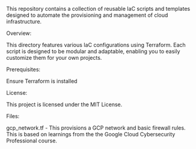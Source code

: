 This repository contains a collection of reusable IaC scripts and templates designed to automate the provisioning and management of cloud infrastructure.

Overview:

This directory features various IaC configurations using Terraform. Each script is designed to be modular and adaptable, enabling you to easily customize them for your own projects.

Prerequisites:

Ensure Terraform is installed

License:

This project is licensed under the MIT License.

Files:

gcp_network.tf - This provisions a GCP network and basic firewall rules. This is based on learnings from the the Google Cloud Cybersecurity Professional course.
